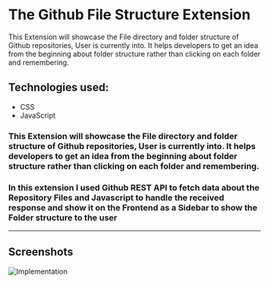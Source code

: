 # **The Github File Structure Extension**

This Extension will showcase the File directory and folder structure of Github repositories, User is currently into. It helps developers to get an idea from the beginning about folder structure rather than clicking on each folder and remembering. 

## Technologies used:
- CSS
- JavaScript

### This Extension will showcase the File directory and folder structure of Github repositories, User is currently into. It helps developers to get an idea from the beginning about folder structure rather than clicking on each folder and remembering. 

### In this extension I used Github REST API to fetch data about the Repository Files and Javascript to handle the received response and show it on the Frontend as a Sidebar to show the Folder structure to the user

---

## Screenshots
![Implementation](https://imgur.com/B5182VP)

